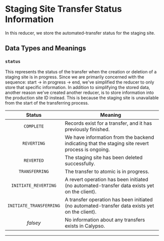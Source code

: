 # Staging Site Transfer Status Information

In this reducer, we store the automated-transfer status for the staging site.

## Data Types and Meanings

### `status`

This represents the status of the transfer when the creation or deletion of a staging site is in progress.
Since we are primarily concerned with the sequence: start -> in progress -> end, we've simplified the reducer to only store that specific information.
In addition to simplifying the stored data, another reason we've created another reducer, is to store information into the production site ID instead.
This is because the staging site is unavailable from the start of the transferring process.

|         Status          | Meaning                                                                                          |
| :---------------------: | ------------------------------------------------------------------------------------------------ |
|       `COMPLETE`        | Records exist for a transfer, and it has previously finished.                                    |
|       `REVERTING`       | We have information from the backend indicating that the staging site revert process is ongoing. |
|       `REVERTED`        | The staging site has been deleted successfully.                                                  |
|     `TRANSFERRING`      | The transfer to atomic is in progress.                                                           |
|  `INITIATE_REVERTING`   | A revert operation has been initiated (no automated-transfer data exists yet on the client).     |
| `INITIATE_TRANSFERRING` | A transfer operation has been initiated (no automated-transfer data exists yet on the client).   |
|        _falsey_         | No information about any transfers exists in Calypso.                                            |

---
